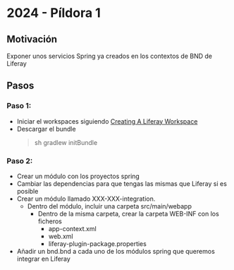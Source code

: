 # 2024 - Píldora 1

## Motivación

Exponer unos servicios Spring ya creados en los contextos de BND de Liferay

## Pasos

### Paso 1:

 * Iniciar el workspaces siguiendo [Creating A Liferay Workspace](https://learn.liferay.com/w/dxp/building-applications/tooling/liferay-workspace/creating-a-liferay-workspace)
 * Descargar el bundle
   > sh gradlew initBundle

### Paso 2:
 * Crear un módulo con los proyectos spring
 * Cambiar las dependencias para que tengas las mismas que Liferay si es posible
 * Crear un módulo llamado XXX-XXX-integration.
   * Dentro del módulo, incluir una carpeta src/main/webapp
     * Dentro de la misma carpeta, crear la carpeta WEB-INF con los ficheros
       * app-context.xml
       * web.xml
       * liferay-plugin-package.properties
 * Añadir un bnd.bnd a cada uno de los módulos spring que queremos integrar en Liferay